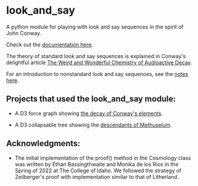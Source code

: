 # look_and_say
A python module for playing with look and say sequences in the spirit of John Conway.

Check out the [documentation here](https://jonnycomes.github.io/look-and-say/html/look_and_say.html).


The theory of standard look and say sequences is explained in Conway's delightful article [The Weird and Wonderful Chemistry of Audioactive Decay](https://link.springer.com/chapter/10.1007/978-1-4612-4808-8_53). 

For an introduction to nonstandard look and say sequences, see the [notes here](https://jonnycomes.github.io/look-and-say/papers/intro_nonstandard_look_and_say/look_and_say_intro.pdf).

Projects that used the look_and_say module:
-------------------------------------------

- A D3 force graph showing [the decay of Conway's elements](https://observablehq.com/@jonnycomes/the-decay-of-conways-look-and-say-elements).

- A D3 collapsable tree showing the [descendants of Methuselum](https://observablehq.com/@jonnycomes/descendants-of-methuselum).

Acknowledgments:
----------------

- The initial implementation of the proof() method in the Cosmology class was written by Ethan Bassingthwaite and Monika de los Rios in the Spring of 2022 at The College of Idaho. We followed the strategy of Zeilberger's proof with implementation similar to that of Litherland. 
